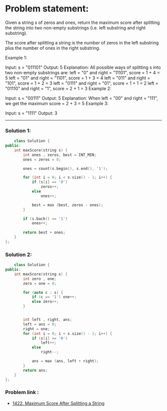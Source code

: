 # Problem statement:
Given a string s of zeros and ones, return the maximum score after splitting the string into two non-empty substrings (i.e. left substring and right substring).

The score after splitting a string is the number of zeros in the left substring plus the number of ones in the right substring.

Example 1:

Input: s = "011101"
Output: 5 
Explanation: 
All possible ways of splitting s into two non-empty substrings are:
left = "0" and right = "11101", score = 1 + 4 = 5 
left = "01" and right = "1101", score = 1 + 3 = 4 
left = "011" and right = "101", score = 1 + 2 = 3 
left = "0111" and right = "01", score = 1 + 1 = 2 
left = "01110" and right = "1", score = 2 + 1 = 3
Example 2:

Input: s = "00111"
Output: 5
Explanation: When left = "00" and right = "111", we get the maximum score = 2 + 3 = 5
Example 3:

Input: s = "1111"
Output: 3

---

### Solution 1: 
```c++
    class Solution {
public:
    int maxScore(string s) {
        int ones , zeros, best = INT_MIN;
        ones = zeros = 0;

        ones = count(s.begin(), s.end(), '1');

        for (int i = 0; i < s.size() - 1; i++) {
            if (s[i] == '0') 
                zeros++;
            else 
                ones++;

            best = max (best, zeros - ones);
        }

        if (s.back() == '1')
            ones++;
        
        return best + ones;
    }
};
```


### Solution 2:
```c++
    class Solution {
public:
    int maxScore(string s) {
        int zero , one;
        zero = one = 0;

        for (auto c : s) {
            if (c == '1') one++;
            else zero++;
        }


        int left , right, ans; 
        left = ans = 0;
        right = one;
        for (int i = 0; i < s.size() - 1; i++) {
            if (s[i] == '0')
                left++;
            else 
                right--;

            ans = max (ans, left + right);
        }
        return ans;
    }
};
```

### Problem link :
- [1422. Maximum Score After Splitting a String](https://leetcode.com/problems/maximum-score-after-splitting-a-string/?source=submission-ac)